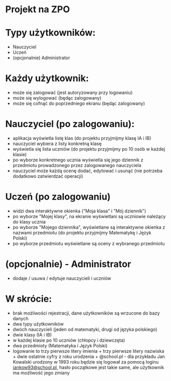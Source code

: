 # Projekt na ZPO


# Typy użytkowników:

- Nauczyciel
- Uczeń
- (opcjonalnie) Administrator

# Każdy użytkownik:

- może się zalogować (jest autoryzowany przy logowaniu)
- może się wylogować (będąc zalogowany)
- może się cofnąć do poprzedniego ekranu (będąc zalogowany)

# Nauczyciel (po zalogowaniu):
- aplikacja wyświetla listę klas (do projektu przyjmijmy klasę IA i IB)
- nauczyciel wybiera z listy konkretną klasę
- wyświetla się lista uczniów (do projektu przyjmijmy po 10 osób w każdej klasie)
- po wyborze konkretnego ucznia wyświetla się jego dziennik z przedmiotu prowadzonego przez zalogowanego nauczyciela
- nauczyciel może każdą ocenę dodać, edytować i usunąć (nie potrzeba dodatkowo zatwierdzać operacji)

# Uczeń (po zalogowaniu)
- widzi dwa interaktywne okienka ("Moja klasa" i "Mój dziennik")
- po wyborze "Mojej klasy", na ekranie wyświetlani są uczniowie należący do klasy ucznia
- po wyborze "Mojego dziennika", wyświetlane są interaktywne okienka z nazwami przedmiotu (do projektu przyjmijmy Matematykę i Język Polski)
- po wyborze przedmiotu wyświetlane są oceny z wybranego przedmiotu

# (opcjonalnie) - Administrator
- dodaje / usuwa / edytuje nauczycieli i uczniów

# W skrócie:
- brak możliwości rejestracji, dane użytkowników są wrzucone do bazy danych
- dwa typy użytkowników
- dwóch nauczycieli (jeden od matematyki, drugi od języka polskiego)
- dwie klasy (IA i IB)
- w każdej klasie po 10 uczniów (chłopcy i dziewczęta)
- dwa przedmioty (Matematyka i Język Polski)
- logowanie to trzy pierwsze litery imienia + trzy pierwsze litery nazwiska + dwie ostatnie cyfry z roku urodzenia + @school.pl - 
dla przykładu Jan Kowalski urodzony w 1993 roku będzie się logował za pomocą loginu jankow93@school.pl, hasło początkowe jest takie same,
ale użytkownik ma możliwość jego zmiany








